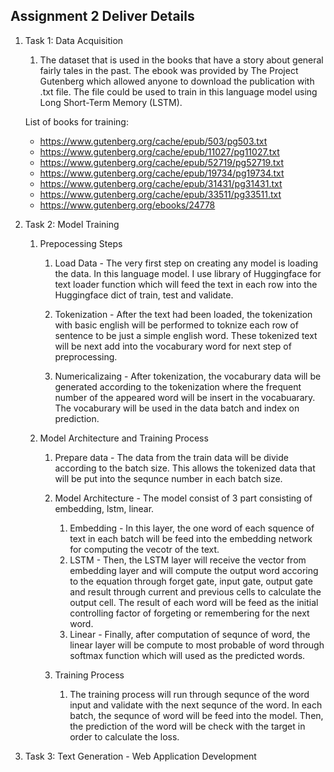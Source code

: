 ## Assignment 2 Deliver Details


1. Task 1: Data Acquisition 
    1. The dataset that is used in the books that have a story about general fairly tales in the past. The ebook was provided by The Project Gutenberg which allowed anyone to download the publication with .txt file. The file could be used to train in this language model using Long Short-Term Memory (LSTM). 

    List of books for training: 
    - https://www.gutenberg.org/cache/epub/503/pg503.txt
    - https://www.gutenberg.org/cache/epub/11027/pg11027.txt
    - https://www.gutenberg.org/cache/epub/52719/pg52719.txt 
    - https://www.gutenberg.org/cache/epub/19734/pg19734.txt
    - https://www.gutenberg.org/cache/epub/31431/pg31431.txt
    - https://www.gutenberg.org/cache/epub/33511/pg33511.txt
    - https://www.gutenberg.org/ebooks/24778

2. Task 2: Model Training
    1. Prepocessing Steps
        1. Load Data - The very first step on creating any model is loading the data. In this language model. I use library of Huggingface for text loader function which will feed the text in each row into the Huggingface dict of train, test and validate.

        2. Tokenization - After the text had been loaded, the tokenization with basic english will be performed to toknize each row of sentence to be just a simple english word. These tokenized text will be next add into the vocaburary word for next step of preprocessing. 

        3. Numericalizaing - After tokenization, the vocaburary data will be generated according to the tokenization where the frequent number of the appeared word will be insert in the vocabuarary. The vocaburary will be used in the data batch and index on prediction.

    2. Model Architecture and Training Process
        1. Prepare data - The data from the train data will be divide according to the batch size. This allows the tokenized data that will be put into the sequnce number in each batch size. 
        2. Model Architecture - The model consist of 3 part consisting of embedding, lstm, linear.
            1. Embedding - In this layer, the one word of each squence of text in each batch will be feed into the embedding network for computing the vecotr of the text. 
            2. LSTM - Then, the LSTM layer will receive the vector from embedding layer and will compute the output word accoring to the equation through forget gate, input gate, output gate and result through current and previous cells to calculate the output cell. The result of each word will be feed as the initial controlling factor of forgeting or remembering for the next word. 
            3. Linear - Finally, after computation of sequnce of word, the linear layer will be compute to most probable of word through softmax function which will used as the predicted words. 

        3. Training Process
            1. The training process will run through sequnce of the word input and validate with the next sequnce of the word. In each batch, the sequnce of word will be feed into the model. Then, the prediction of the word will be check with the target in order to calculate the loss.

3. Task 3: Text Generation - Web Application Development

    